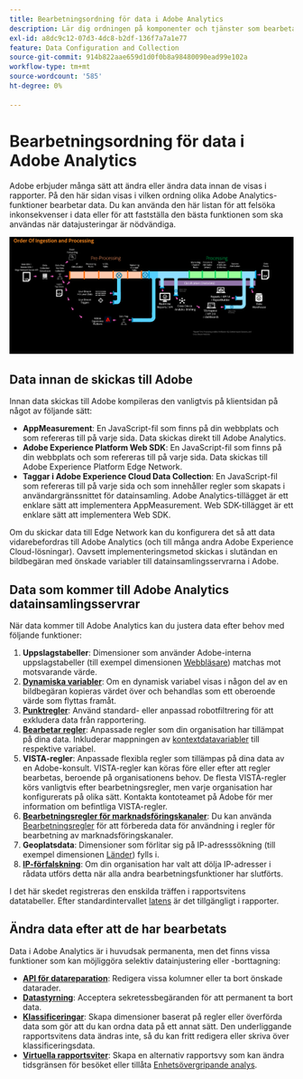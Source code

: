 ```yaml
---
title: Bearbetningsordning för data i Adobe Analytics
description: Lär dig ordningen på komponenter och tjänster som bearbetar data i Adobe Analytics.
exl-id: a8dc9c12-07d3-4dc8-b2df-136f7a7a1e77
feature: Data Configuration and Collection
source-git-commit: 914b822aae659d1d0f0b8a98480090ead99e102a
workflow-type: tm+mt
source-wordcount: '585'
ht-degree: 0%

---
```


# Bearbetningsordning för data i Adobe Analytics

Adobe erbjuder många sätt att ändra eller ändra data innan de visas i rapporter. På den här sidan visas i vilken ordning olika Adobe Analytics-funktioner bearbetar data. Du kan använda den här listan för att felsöka inkonsekvenser i data eller för att fastställa den bästa funktionen som ska användas när datajusteringar är nödvändiga.

![Behandlingsorder](assets/processing-order.png)

## Data innan de skickas till Adobe

Innan data skickas till Adobe kompileras den vanligtvis på klientsidan på något av följande sätt:

* **AppMeasurement**: En JavaScript-fil som finns på din webbplats och som refereras till på varje sida. Data skickas direkt till Adobe Analytics.
* **Adobe Experience Platform Web SDK**: En JavaScript-fil som finns på din webbplats och som refereras till på varje sida. Data skickas till Adobe Experience Platform Edge Network.
* **Taggar i Adobe Experience Cloud Data Collection**: En JavaScript-fil som refereras till på varje sida och som innehåller regler som skapats i användargränssnittet för datainsamling. Adobe Analytics-tillägget är ett enklare sätt att implementera AppMeasurement. Web SDK-tillägget är ett enklare sätt att implementera Web SDK.

Om du skickar data till Edge Network kan du konfigurera det så att data vidarebefordras till Adobe Analytics (och till många andra Adobe Experience Cloud-lösningar). Oavsett implementeringsmetod skickas i slutändan en bildbegäran med önskade variabler till datainsamlingsservrarna i Adobe.

## Data som kommer till Adobe Analytics datainsamlingsservrar

När data kommer till Adobe Analytics kan du justera data efter behov med följande funktioner:

1. **Uppslagstabeller**: Dimensioner som använder Adobe-interna uppslagstabeller (till exempel dimensionen [Webbläsare](/help/components/dimensions/browser.md)) matchas mot motsvarande värde.
2. [**Dynamiska variabler**](/help/implement/vars/page-vars/dynamic-variables.md): Om en dynamisk variabel visas i någon del av en bildbegäran kopieras värdet över och behandlas som ett oberoende värde som flyttas framåt.
3. [**Punktregler**](/help/admin/admin/c-manage-report-suites/c-edit-report-suites/general/bot-removal/bot-rules.md): Använd standard- eller anpassad robotfiltrering för att exkludera data från rapportering.
4. [**Bearbetar regler**](/help/admin/admin/c-manage-report-suites/c-edit-report-suites/general/c-processing-rules/processing-rules.md): Anpassade regler som din organisation har tillämpat på dina data. Inkluderar mappningen av [kontextdatavariabler](/help/implement/vars/page-vars/contextdata.md) till respektive variabel.
5. **VISTA-regler**: Anpassade flexibla regler som tillämpas på dina data av en Adobe-konsult. VISTA-regler kan köras före eller efter att regler bearbetas, beroende på organisationens behov. De flesta VISTA-regler körs vanligtvis efter bearbetningsregler, men varje organisation har konfigurerats på olika sätt. Kontakta kontoteamet på Adobe för mer information om befintliga VISTA-regler.
6. [**Bearbetningsregler för marknadsföringskanaler**](/help/admin/admin/c-manage-report-suites/c-edit-report-suites/marketing-channels/c-rules.md): Du kan använda [Bearbetningsregler](/help/admin/admin/c-manage-report-suites/c-edit-report-suites/general/c-processing-rules/processing-rules.md) för att förbereda data för användning i regler för bearbetning av marknadsföringskanaler.
7. **Geoplatsdata**: Dimensioner som förlitar sig på IP-adresssökning (till exempel dimensionen [Länder](/help/components/dimensions/countries.md)) fylls i.
8. [**IP-förfalskning**](/help/admin/admin/c-manage-report-suites/c-edit-report-suites/general/general-acct-settings-admin.md): Om din organisation har valt att dölja IP-adresser i rådata utförs detta när alla andra bearbetningsfunktioner har slutförts.

I det här skedet registreras den enskilda träffen i rapportsvitens datatabeller. Efter standardintervallet [latens](latency.md) är det tillgängligt i rapporter.

## Ändra data efter att de har bearbetats

Data i Adobe Analytics är i huvudsak permanenta, men det finns vissa funktioner som kan möjliggöra selektiv datainjustering eller -borttagning:

* [**API för datareparation**](https://developer.adobe.com/analytics-apis/docs/2.0/guides/endpoints/data-repair/): Redigera vissa kolumner eller ta bort önskade datarader.
* [**Datastyrning**](/help/admin/admin/c-data-governance/an-gdpr-workflow.md): Acceptera sekretessbegäranden för att permanent ta bort data.
* [**Klassificeringar**](/help/components/classifications/c-classifications.md): Skapa dimensioner baserat på regler eller överförda data som gör att du kan ordna data på ett annat sätt. Den underliggande rapportsvitens data ändras inte, så du kan fritt redigera eller skriva över klassificeringsdata.
* [**Virtuella rapportsviter**](/help/components/vrs/vrs-about.md): Skapa en alternativ rapportsvy som kan ändra tidsgränsen för besöket eller tillåta [Enhetsövergripande analys](/help/components/cda/overview.md).
